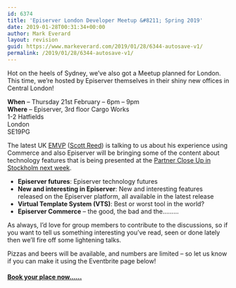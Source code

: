 ```yaml
---
id: 6374
title: 'Episerver London Developer Meetup &#8211; Spring 2019'
date: 2019-01-28T00:31:34+00:00
author: Mark Everard
layout: revision
guid: https://www.markeverard.com/2019/01/28/6344-autosave-v1/
permalink: /2019/01/28/6344-autosave-v1/
---
```

Hot on the heels of Sydney, we&#8217;ve also got a Meetup planned for London. This time, we&#8217;re hosted by Episerver themselves in their shiny new offices in Central London!

**When** &#8211; Thursday 21st February &#8211; 6pm &#8211; 9pm  
**Where** &#8211; Episerver, 3rd floor Cargo Works  
1-2 Hatfields  
London  
SE19PG 

The latest UK [EMVP](https://world.episerver.com/emvp/) ([Scott Reed](https://uk.linkedin.com/in/scottreed84)) is talking to us about his experience using Commerce and also Episerver will be bringing some of the content about technology features that is being presented at the [Partner Close Up in Stockholm next week](https://www.episerver.com/learn/events/event-listing/partner-close-up/epi-partner-close-up-2019-emea/).

  * **Episerver futures**: Episerver technology futures
  * **New and interesting in Episerver**: New and interesting features released on the Episerver platform, all available in the latest release
  * **Virtual Template System (VTS)**: Best or worst tool in the world?
  * **Episerver Commerce** &#8211; the good, the bad and the&#8230;&#8230;&#8230; 

As always, I&#8217;d love for group members to contribute to the discussions, so if you want to tell us something interesting you&#8217;ve read, seen or done lately then we&#8217;ll fire off some lightening talks.

Pizzas and beers will be available, and numbers are limited &#8211; so let us know if you can make it using the Eventbrite page below!

#### [Book your place now&#8230;&#8230;](https://www.eventbrite.com/e/london-developer-meet-up-h1-2019-tickets-55208638524)